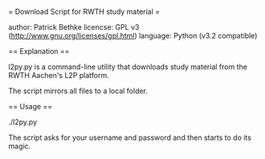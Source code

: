 ﻿= Download Script for RWTH study material =

author:	
	Patrick Bethke
licencse:
	GPL v3 (http://www.gnu.org/licenses/gpl.html)
language:
	Python (v3.2 compatible)

== Explanation ==

l2py.py is a command-line utility that downloads study material
from the RWTH Aachen's L2P platform.

The script mirrors all files to a local folder.

== Usage ==

./l2py.py

The script asks for your username and password and then starts to
do its magic.
